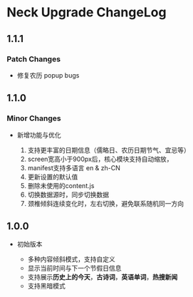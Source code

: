 # Neck Upgrade ChangeLog

## 1.1.1

### Patch Changes

- 修复农历 popup bugs

## 1.1.0

### Minor Changes

- 新增功能与优化

  1. 支持更丰富的日期信息（儒略日、农历日期节气、宜忌等）
  2. screen宽高小于900px后，核心模块支持自动缩放，
  3. manifest支持多语言 en & zh-CN
  4. 更新设置的默认值
  5. 删除未使用的content.js
  6. 切换数据源时，同步切换数据
  7. 颈椎倾斜连续变化时，左右切换，避免联系随机同一方向

## 1.0.0

- 初始版本

  - 多种内容倾斜模式，支持自定义
  - 显示当前时间与下一个节假日信息
  - 支持展示**历史上的今天**，**古诗词**，**英语单词**，**热搜新闻**
  - 支持黑暗模式
